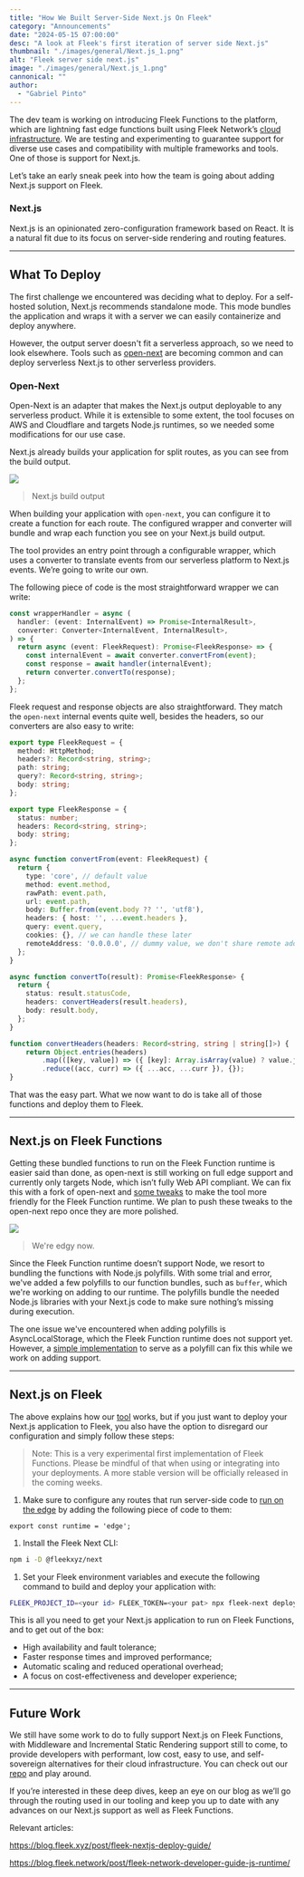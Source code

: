 ```yaml
---
title: "How We Built Server-Side Next.js On Fleek"
category: "Announcements"
date: "2024-05-15 07:00:00"
desc: "A look at Fleek's first iteration of server side Next.js"
thumbnail: "./images/general/Next.js_1.png"
alt: "Fleek server side next.js"
image: "./images/general/Next.js_1.png"
cannonical: ""
author: 
  - "Gabriel Pinto"
---
```


The dev team is working on introducing Fleek Functions to the platform, which are lightning fast edge functions built using Fleek Network’s [cloud infrastructure](https://blog.fleek.network/post/fleek-network-testnet-phase-3-results/). We are testing and experimenting to guarantee support for diverse use cases and compatibility with multiple frameworks and tools. One of those is support for Next.js.

Let’s take an early sneak peek into how the team is going about adding Next.js support on Fleek.

### Next.js

Next.js is an opinionated zero-configuration framework based on React. It is a natural fit due to its focus on server-side rendering and routing features.

---

## What To Deploy

The first challenge we encountered was deciding what to deploy. For a self-hosted solution, Next.js recommends standalone mode. This mode bundles the application and wraps it with a server we can easily containerize and deploy anywhere.

However, the output server doesn't fit a serverless approach, so we need to look elsewhere. Tools such as [open-next](https://open-next.js.org/) are becoming common and can deploy serverless Next.js to other serverless providers.

### Open-Next

Open-Next is an adapter that makes the Next.js output deployable to any serverless product. While it is extensible to some extent, the tool focuses on AWS and Cloudflare and targets Node.js runtimes, so we needed some modifications for our use case.

Next.js already builds your application for split routes, as you can see from the build output.

![](./images/general/next-js-ss.png)
> Next.js build output

When building your application with `open-next`, you can configure it to create a function for each route. The configured wrapper and converter will bundle and wrap each function you see on your Next.js build output.

The tool provides an entry point through a configurable wrapper, which uses a converter to translate events from our serverless platform to Next.js events. We’re going to write our own.

The following piece of code is the most straightforward wrapper we can write:

```typescript
const wrapperHandler = async (
  handler: (event: InternalEvent) => Promise<InternalResult>,
  converter: Converter<InternalEvent, InternalResult>,
) => {
  return async (event: FleekRequest): Promise<FleekResponse> => {
    const internalEvent = await converter.convertFrom(event);
    const response = await handler(internalEvent);
    return converter.convertTo(response);
  };
};
```

Fleek request and response objects are also straightforward. They match the `open-next` internal events quite well, besides the headers, so our converters are also easy to write:

```typescript
export type FleekRequest = {
  method: HttpMethod;
  headers?: Record<string, string>;
  path: string;
  query?: Record<string, string>;
  body: string;
};

export type FleekResponse = {
  status: number;
  headers: Record<string, string>;
  body: string;
};

async function convertFrom(event: FleekRequest) {
  return {
    type: 'core', // default value
    method: event.method,
    rawPath: event.path,
    url: event.path,
    body: Buffer.from(event.body ?? '', 'utf8'),
    headers: { host: '', ...event.headers },
    query: event.query,
    cookies: {}, // we can handle these later
    remoteAddress: '0.0.0.0', // dummy value, we don't share remote addresses at the moment
  };
}

async function convertTo(result): Promise<FleekResponse> {
  return {
    status: result.statusCode,
    headers: convertHeaders(result.headers),
    body: result.body,
  };
}

function convertHeaders(headers: Record<string, string | string[]>) {
	return Object.entries(headers)
	    .map(([key, value]) => ({ [key]: Array.isArray(value) ? value.join(",") : value }))
	    .reduce((acc, curr) => ({ ...acc, ...curr }), {});
}
```

That was the easy part. What we now want to do is take all of those functions and deploy them to Fleek.

---

## Next.js on Fleek Functions

Getting these bundled functions to run on the Fleek Function runtime is easier said than done, as open-next is still working on full edge support and currently only targets Node, which isn’t fully Web API compliant. We can fix this with a fork of open-next and [some tweaks](https://github.com/sst/open-next/compare/main...fleekxyz:open-next:main) to make the tool more friendly for the Fleek Function runtime. We plan to push these tweaks to the open-next repo once they are more polished.

![](./images/general/edgy-next-js.png)
> We're edgy now.

Since the Fleek Function runtime doesn’t support Node, we resort to bundling the functions with Node.js polyfills. With some trial and error, we've added a few polyfills to our function bundles, such as `buffer`, which we're working on adding to our runtime. The polyfills bundle the needed Node.js libraries with your Next.js code to make sure nothing’s missing during execution.

The one issue we've encountered when adding polyfills is AsyncLocalStorage, which the Fleek Function runtime does not support yet. However, a [simple implementation](https://github.com/sst/open-next/compare/main...fleekxyz:open-next:main#diff-5b24519a92767c3da6501a0ce9b061f18e8f4a350203ee41024b634f245bd4a9) to serve as a polyfill can fix this while we work on adding support.

---

## Next.js on Fleek

The above explains how our [tool](https://github.com/fleekxyz/fleek-next-cli) works, but if you just want to deploy your Next.js application to Fleek, you also have the option to disregard our configuration and simply follow these steps:

> Note: This is a very experimental first implementation of Fleek Functions. Please be mindful of that when using or integrating into your deployments. A more stable version will be officially released in the coming weeks.

1. Make sure to configure any routes that run server-side code to [run on the edge](https://nextjs.org/docs/app/api-reference/file-conventions/route-segment-config#runtime) by adding the following piece of code to them:

```tsx
export const runtime = 'edge';
```

1. Install the Fleek Next CLI:

```bash
npm i -D @fleekxyz/next
```

1. Set your Fleek environment variables and execute the following command to build and deploy your application with:

```bash
FLEEK_PROJECT_ID=<your id> FLEEK_TOKEN=<your pat> npx fleek-next deploy
```

This is all you need to get your Next.js application to run on Fleek Functions, and to get out of the box:

- High availability and fault tolerance;
- Faster response times and improved performance;
- Automatic scaling and reduced operational overhead;
- A focus on cost-effectiveness and developer experience;

---

## Future Work

We still have some work to do to fully support Next.js on Fleek Functions, with Middleware and Incremental Static Rendering support still to come, to provide developers with performant, low cost, easy to use, and self-sovereign alternatives for their cloud infrastructure. You can check out our [repo](https://github.com/fleekxyz/fleek-next-cli) and play around. 

If you’re interested in these deep dives, keep an eye on our blog as we’ll go through the routing used in our tooling and keep you up to date with any advances on our Next.js support as well as Fleek Functions.

Relevant articles:

https://blog.fleek.xyz/post/fleek-nextjs-deploy-guide/

https://blog.fleek.network/post/fleek-network-developer-guide-js-runtime/
